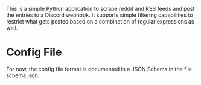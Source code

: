 This is a simple Python application to scrape reddit and RSS feeds and post
the entries to a Discord webhook. It supports simple filtering capabilities
to restrict what gets posted based on a combination of regular expressions
as well.

# Config File

For now, the config file format is documented in a JSON Schema in the file schema.json.
